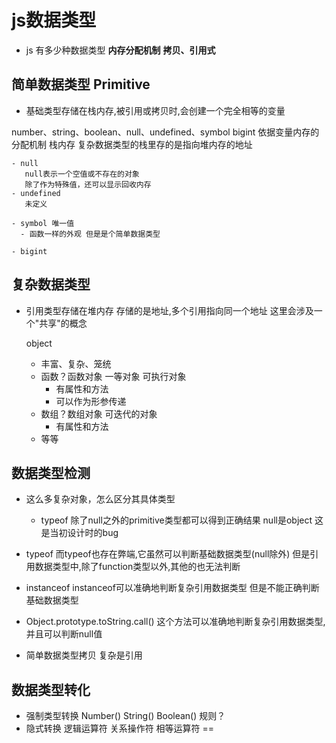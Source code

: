 # js数据类型
 - js 有多少种数据类型
 **内存分配机制**
 **拷贝、引用式**
  ## 简单数据类型 Primitive 
  - 基础类型存储在栈内存,被引用或拷贝时,会创建一个完全相等的变量

   number、string、boolean、null、undefined、symbol bigint
   依据变量内存的分配机制 栈内存  复杂数据类型的栈里存的是指向堆内存的地址
  
    - null
       null表示一个空值或不存在的对象
       除了作为特殊值，还可以显示回收内存
    - undefined 
       未定义 

    - symbol 唯一值
      - 函数一样的外观 但是是个简单数据类型 
      
    - bigint

  ## 复杂数据类型
  - 引用类型存储在堆内存
存储的是地址,多个引用指向同一个地址
这里会涉及一个"共享"的概念

    object
    - 丰富、复杂、笼统
    - 函数？函数对象  一等对象 可执行对象
      - 有属性和方法
      - 可以作为形参传递
    - 数组？数组对象 可迭代的对象
      - 有属性和方法
    - 等等
  ## 数据类型检测
  - 这么多复杂对象，怎么区分其具体类型
      - typeof 除了null之外的primitive类型都可以得到正确结果
      null是object 这是当初设计时的bug
  - typeof
  而typeof也存在弊端,它虽然可以判断基础数据类型(null除外)
但是引用数据类型中,除了function类型以外,其他的也无法判断

  - instanceof
  instanceof可以准确地判断复杂引用数据类型
但是不能正确判断基础数据类型

  - Object.prototype.toString.call()
  这个方法可以准确地判断复杂引用数据类型,并且可以判断null值
    
  - 简单数据类型拷贝  复杂是引用

## 数据类型转化
  - 强制类型转换
   Number() String() Boolean() 规则？
  - 隐式转换
   逻辑运算符
   关系操作符
   相等运算符 ==
   